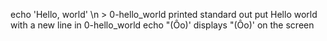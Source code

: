 echo 'Hello, world' \n > 0-hello_world printed standard out put Hello world with a new line in 0-hello_world
echo "(Ôo)' displays "(Ôo)' on the screen
